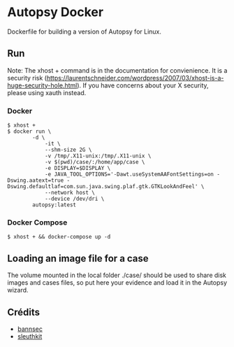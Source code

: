 # Autopsy Docker

Dockerfile for building a version of Autopsy for Linux.

## Run

Note: The xhost + command is in the documentation for convienience. It is a security risk (https://laurentschneider.com/wordpress/2007/03/xhost-is-a-huge-security-hole.html). If you have concerns about your X security, please using xauth instead.

### Docker

```shell
$ xhost +
$ docker run \
	    -d \
            -it \
            --shm-size 2G \
            -v /tmp/.X11-unix:/tmp/.X11-unix \
            -v $(pwd)/case/:/home/app/case \
            -e DISPLAY=$DISPLAY \
            -e JAVA_TOOL_OPTIONS='-Dawt.useSystemAAFontSettings=on -Dswing.aatext=true -Dswing.defaultlaf=com.sun.java.swing.plaf.gtk.GTKLookAndFeel' \
            --network host \
            --device /dev/dri \
	    autopsy:latest
```

### Docker Compose

```shell
$ xhost + && docker-compose up -d
```

## Loading an image file for a case

The volume mounted in the local folder ./case/ should be used to share disk images and cases files, so put here your evidence and load it in the Autopsy wizard.

## Crédits

- [bannsec](https://github.com/bannsec/autopsy_docker)
- [sleuthkit](https://github.com/sleuthkit/autopsy/blob/develop/Running_Linux_OSX.md#installing-prerequisites)
